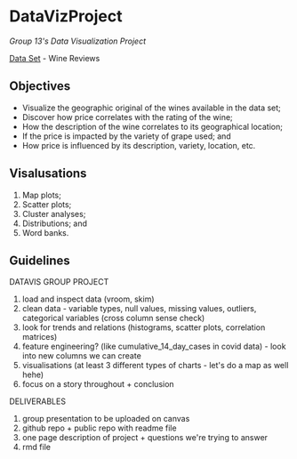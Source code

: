 # DataVizProject

*Group 13's Data Visualization Project*

[Data Set](https://www.kaggle.com/zynicide/wine-reviews) - Wine Reviews

## Objectives

* Visualize the geographic original of the wines available in the data set;
* Discover how price correlates with the rating of the wine;
* How the description of the wine correlates to its geographical location;
* If the price is impacted by the variety of grape used; and
* How price is influenced by its description, variety, location, etc.

## Visalusations

1) Map plots;
2) Scatter plots;
3) Cluster analyses;
4) Distributions; and
5) Word banks.

## Guidelines

DATAVIS GROUP  PROJECT 
1. load and inspect data (vroom, skim)
2. clean data - variable types, null values, missing values, outliers, categorical variables (cross column sense check)
3. look for trends and relations (histograms, scatter plots, correlation matrices) 
4. feature engineering? (like cumulative_14_day_cases in covid data) - look into new columns we can create
5. visualisations (at least 3 different types of charts - let's do a map as well hehe)
6. focus on a story throughout + conclusion

DELIVERABLES 
1. group presentation to be uploaded on canvas
2. github repo + public repo with readme file
3. one page description of project + questions we're trying to answer
4. rmd file
